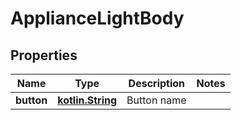 # ApplianceLightBody

## Properties
Name | Type | Description | Notes
------------ | ------------- | ------------- | -------------
**button** | [**kotlin.String**](.md) | Button name | 
